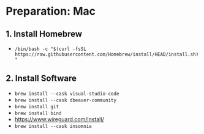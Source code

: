 # Preparation: Mac

## 1. Install Homebrew

- `/bin/bash -c "$(curl -fsSL https://raw.githubusercontent.com/Homebrew/install/HEAD/install.sh)"`

## 2. Install Software

- `brew install --cask visual-studio-code`
- `brew install --cask dbeaver-community`
- `brew install git`
- `brew install bind`
- https://www.wireguard.com/install/
- `brew install --cask insomnia`
